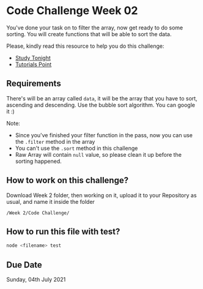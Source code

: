 # Code Challenge Week 02

You've done your task on to filter the array, now get ready to do some sorting. You will create functions that will be able to sort the data.

Please, kindly read this resource to help you do this challenge:

- [Study Tonight](https://www.studytonight.com/data-structures/bubble-sort)
- [Tutorials Point](https://www.tutorialspoint.com/data_structures_algorithms/bubble_sort_algorithm.htm)

## Requirements

There's will be an array called `data`, it will be the array that you have to sort, ascending and descending.
Use the bubble sort algorithm. You can google it :)

Note:

- Since you've finished your filter function in the pass, now you can use the `.filter` method in the array
- You can't use the `.sort` method in this challenge
- Raw Array will contain `null` value, so please clean it up before the sorting happened.

## How to work on this challenge?

Download Week 2 folder, then working on it, upload it to your Repository as usual, and name it inside the folder

```
/Week 2/Code Challenge/
```

## How to run this file with test?

```bash
node <filename> test
```

## Due Date

Sunday, 04th July 2021

